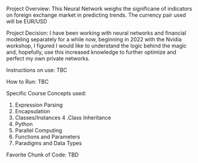 Project Overview: This Neural Network weighs the significane of indicators on
foreign exchange market in predicting trends. The currency pair used will be EUR/USD

Project Decision: I have been working with neural networks and financial modeling separately
for a while now, beginning in 2022 with the Nvidia workshop, I figured I would like to understand
the logic behind the magic and, hopefully, use this increased knowledge to further optimize and
perfect my own private networks.

Instructions on use: TBC

How to Run: TBC

Specific Course Concepts used:
1. Expression Parsing
2. Encapsulation
3. Classes/Instances
4 .Class Inheritance
5. Python
6. Parallel Computing
7. Functions and Parameters
8. Paradigms and Data Types

Favorite Chunk of Code: TBD
